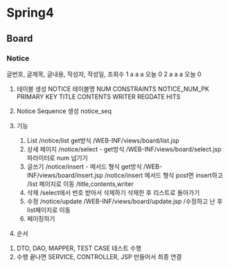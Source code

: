 # Spring4

## Board

### Notice

 글번호, 글제목, 글내용, 작성자, 작성일, 조회수
	 1	  a     a     a     오늘   0
	 2	  a     a     a     오늘   0

1. 테이블 생성
   NOTICE 테이블명
   NUM  CONSTRAINTS NOTICE_NUM_PK PRIMARY KEY
   TITLE
   CONTENTS
   WRITER
   REGDATE
   HITS
   
2. Notice Sequence 생성
notice_seq

3. 기능
	1) List
		/notice/list  get방식
		/WEB-INF/views/board/list.jsp
	2) 상세 페이지
		/notice/select  - get방식
		/WEB-INF/views/board/select.jsp 
		파라미터로 num 넘기기
	3) 글쓰기
		/notice/insert - 메서드 형식 get방식
		/WEB-INF/views/board/insert.jsp
		/notice/insert 메서드 형식 post면 insert하고
		/list 페이지로 이동
		/title,contents,writer
	4) 삭제
	/select에서 번호 받아서 삭제하기 삭제한 후 리스트로 돌아가기
	5) 수정
	/notice/update 
	/WEB-INF/views/board/update.jsp
	/수정하고 난 후 list페이지로 이동
	6) 페이징하기
	
4. 순서
1) DTO, DAO, MAPPER, TEST CASE 테스트 수행
2) 수행 끝나면 SERVICE, CONTROLLER, JSP 만들어서 최종 연결